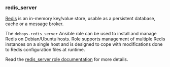 ### redis_server

[Redis](https://redis.io/) is an in-memory key/value store, usable as a
persistent database, cache or a message broker.

The `debops.redis_server` Ansible role can be used to install and manage
Redis on Debian/Ubuntu hosts. Role supports management of multiple Redis
instances on a single host and is designed to cope with modifications
done to Redis configuration files at runtime.

Read the [redis_server role documentation](https://docs.debops.org/en/stable-3.0/ansible/roles/redis_server/) for more details.

